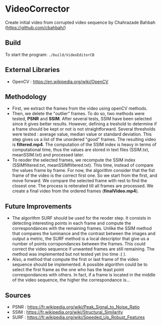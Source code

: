 # VideoCorrector
Create initial video from corrupted video sequence 
by Chahrazade Bahbah (https://github.com/cbahbah/)


## Build

To start the program: `./build/VideoEditorCB`

## External Libraries
 - OpenCV : https://en.wikipedia.org/wiki/OpenCV


## Methodology
 - First, we extract the frames from the video using openCV methods. 
 - Then, we delete the "outlier" frames. To do so, two methods were tested, **PSNR** and **SSIM**. After several tests, SSIM have been selected since it gives better results. However, defining a treshold to determine if a frame should be kept or not is not straightforward. Several thresholds were tested : average value, median value or standard deviation. This step gives us a list of the unordered "good" frames. The resulting video is **filtered.mp4**. The computation of the SSIM index is heavy in terms of computational time, thus the values are stored in text files (SSIM.txt, meanSSIM.txt) and processed later.
 - To reoder the selected frames, we recompute the SSIM index (SSIMfiltered.txt, meanSSIMfiltered.txt). This time, instead of compare the values frame by frame. For now, the algorithm consider that the fist frame of the video is the correct first one. So we start from the first, and move forward. We compare the selected frame with rest to find the closest one. The process is reiterated till all frames are processed. We create a final video from the ordered frames (**finalVideo.mp4**).


## Future Improvements 
 - The algorithm SURF should be used for the reoder step. It consists in detecting interesting points in each frame and compute the correspondances with the remaining frames. Unlike the SSIM method that compares the luminance and the contrast between the images and output a metric, the SURF method is a local descriptor that give us a number of points corrspondances between the frames. This could correct the video sequence if unwanted frames are still remaining. The method was implemented but not tested yet (no time :( ).
 - Also, a method that compute the first or last frame of the video sequence should be implemented. A possible algorithm could be to select the first frame as the one who has the least point correspondances with others. In fact, if a frame is located in the middle of the video sequence, the higher the correspondance is...



## Sources
 - PSNR : https://fr.wikipedia.org/wiki/Peak_Signal_to_Noise_Ratio
 - SSIM : https://fr.wikipedia.org/wiki/Structural_Similarity
 - SURF : https://fr.wikipedia.org/wiki/Speeded_Up_Robust_Features




